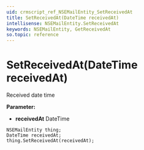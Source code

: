 ```yaml
---
uid: crmscript_ref_NSEMailEntity_SetReceivedAt
title: SetReceivedAt(DateTime receivedAt)
intellisense: NSEMailEntity.SetReceivedAt
keywords: NSEMailEntity, GetReceivedAt
so.topic: reference
---
```


# SetReceivedAt(DateTime receivedAt)

Received date time

**Parameter:** 
* **receivedAt** DateTime

```crmscript
NSEMailEntity thing;
DateTime receivedAt;
thing.SetReceivedAt(receivedAt);
```

